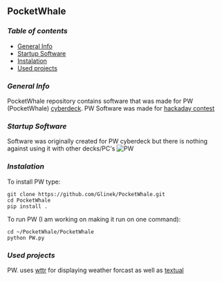## PocketWhale
### _Table of contents_
* [General Info](General-Info)
* [Startup Software](Startup-Software)
 * [Instalation](instalation)
 * [Used projects](Used-projects) 
### _General Info_
PocketWhale repository contains software that was made for PW (PocketWhale) [cyberdeck](https://hackaday.io/project/186766-pocketwhale). PW Software was made for [hackaday contest](https://hackaday.io/contest/186672-2022-cyberdeck-contest)

### _Startup Software_
Software was originally created for PW cyberdeck but there is nothing against using it with other decks/PC's
![PW](https://user-images.githubusercontent.com/102923486/186138690-534fd21c-d70f-4788-9f14-46a0d669dc3a.png)

### _Instalation_
To install PW type:
```
git clone https://github.com/Glinek/PocketWhale.git
cd PocketWhale
pip install .
```
To run PW (I am working on making it run on one command):
```
cd ~/PocketWhale/PocketWhale
python PW.py
```
### _Used projects_
 PW. uses [wttr](https://github.com/chubin/wttr.in) for displaying weather forcast as well as [textual](https://github.com/Textualize/textual)
